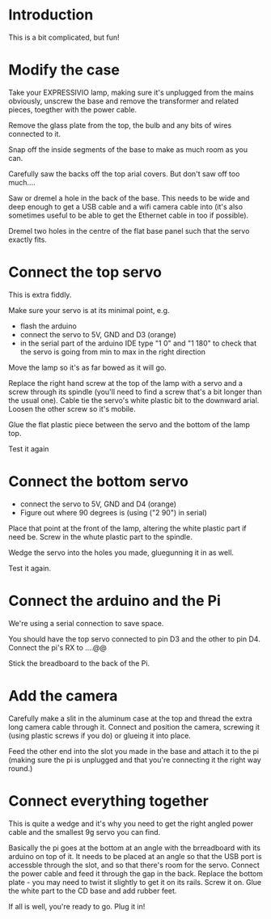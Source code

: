 # Introduction

This is a bit complicated, but fun!

# Modify the case

Take your EXPRESSIVIO lamp, making sure it's unplugged from the mains 
obviously, unscrew the base and remove the transformer and related 
pieces, toegther with the power cable.

Remove the glass plate from the top, the bulb and any bits of wires 
connected to it.

Snap off the inside segments of the base to make as much room as you can.

Carefully saw the backs off the top arial covers. But don't saw off too much....

Saw or dremel a hole in the back of the base. This needs to be wide and 
deep enough to get a USB cable and a wifi camera cable into (it's also 
sometimes useful to be able to get the Ethernet cable in too if possible).

Dremel two holes in the centre of the flat base panel such that the servo 
exactly fits. 

# Connect the top servo

This is extra fiddly.

Make sure your servo is at its minimal point, e.g.

 * flash the arduino
 * connect the servo to 5V, GND and D3 (orange)
 * in the serial part of the arduino IDE type "1 0" and "1 180" to check that the servo is going from min to max in the right direction

Move the lamp so it's as far bowed as it will go.

Replace the right hand screw at the top of the lamp with a servo and a 
screw through its spindle (you'll need to find a screw that's a bit longer 
than the usual one). Cable tie the servo's white plastic bit to the 
downward arial. Loosen the other screw so it's mobile.

Glue the flat plastic piece between the servo and the bottom of the lamp top.

Test it again

# Connect the bottom servo

 * connect the servo to 5V, GND and D4 (orange)
 * Figure out where 90 degrees is (using ("2 90") in serial)

Place that point at the front of the lamp, altering the white plastic part 
if need be. Screw in the whute plastic part to the spindle.

Wedge the servo into the holes you made, gluegunning it in as well.

Test it again.

# Connect the arduino and the Pi

We're using a serial connection to save space.

You should have the top servo connected to pin D3 and the other to pin D4. 
Connect the pi's RX to ....@@

Stick the breadboard to the back of the Pi.

# Add the camera

Carefully make a slit in the aluminum case at the top and thread the extra 
long camera cable through it. Connect and position the camera, screwing it 
(using plastic screws if you do) or glueing it into place.

Feed the other end into the slot you made in the base and attach it to the 
pi (making sure the pi is unplugged and that you're connecting it the right 
way round.)

# Connect everything together

This is quite a wedge and it's why you need to get the right angled power 
cable and the smallest 9g servo you can find.

Basically the pi goes at the bottom at an angle with the brreadboard with 
its arduino on top of it. It needs to be placed at an angle so that the USB 
port is accessble through the slot, and so that there's room for the servo. 
Connect the power cable and feed it through the gap in the back. Replace 
the bottom plate - you may need to twist it slightly to get it on its 
rails. Screw it on. Glue the white part to the CD base and add rubber feet.

If all is well, you're ready to go. Plug it in!

